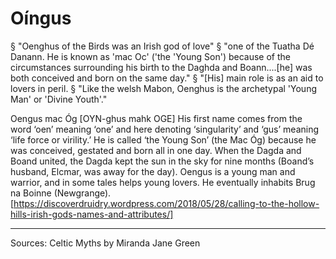 # Oíngus
§ "Oenghus of the Birds was an Irish god of love"
§ "one of the Tuatha Dé Danann. He is known as 'mac Oc' ('the 'Young Son') because of the circumstances surrounding his birth to the Daghda and Boann....[he] was both conceived and born on the same day."
§ "[His] main role is as an aid to lovers in peril. 
§ "Like the welsh Mabon, Oenghus is the archetypal 'Young Man' or 'Divine Youth'."


Oengus mac Óg [OYN-ghus mahk OGE] His first name comes from the word ‘oen’ meaning ‘one’ and here denoting ‘singularity’ and ‘gus’ meaning ‘life force or virility.’ He is called ‘the Young Son’ (the Mac Óg) because he was conceived, gestated and born all in one day. When the Dagda and Boand united, the Dagda kept the sun in the sky for nine months (Boand’s husband, Elcmar, was away for the day). Oengus is a young man and warrior, and in some tales helps young lovers. He eventually inhabits Brug na Boinne (Newgrange). [https://discoverdruidry.wordpress.com/2018/05/28/calling-to-the-hollow-hills-irish-gods-names-and-attributes/]



----------------------------------------------------------------------------------------------------------------------------------------------------------------
Sources:
	Celtic Myths by Miranda Jane Green

